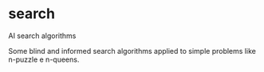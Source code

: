 # search
AI search algorithms

Some blind and informed search algorithms applied to simple problems like n-puzzle e n-queens.
